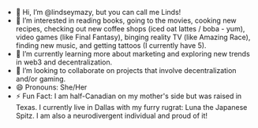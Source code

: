 - 👋 Hi, I’m @lindseymazy, but you can call me Linds!
- 👀 I’m interested in reading books, going to the movies, cooking new recipes, checking out new coffee shops (iced oat lattes / boba - yum), video games (like Final Fantasy), binging reality TV (like Amazing Race), finding new music, and getting tattoos (I currently have 5).
- 🌱 I’m currently learning more about marketing and exploring new trends in web3 and decentralization.
- 💞️ I’m looking to collaborate on projects that involve decentralization and/or gaming. 
- 😄 Pronouns: She/Her
- ⚡ Fun Fact: I am half-Canadian on my mother's side but was raised in Texas. I currently live in Dallas with my furry rugrat: Luna the Japanese Spitz. I am also a neurodivergent individual and proud of it!

<!---
lindseymazy/lindseymazy is a ✨ special ✨ repository because its `README.md` (this file) appears on your GitHub profile.
You can click the Preview link to take a look at your changes.
--->

